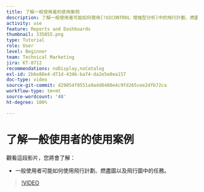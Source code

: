 ```yaml
---
title: 了解一般使用者的使用案例
description: 了解一般使用者可能如何使用[!UICONTROL 增強型分析]中的飛行計劃、燃盡圖以及飛行圖中的任務。
activity: use
feature: Reports and Dashboards
thumbnail: 335055.png
type: Tutorial
role: User
level: Beginner
team: Technical Marketing
jira: KT-8712
recommendations: noDisplay,noCatalog
exl-id: 2b6e88e4-d71d-434b-ba74-da2e5e8ea157
doc-type: video
source-git-commit: d29054f0551a9add8460e4c9fd265cee2dfb72ca
workflow-type: tm+mt
source-wordcount: '48'
ht-degree: 100%

---
```


# 了解一般使用者的使用案例

觀看這段影片，您將會了解：

* 一般使用者可能如何使用飛行計劃、燃盡圖以及飛行圖中的任務。

>[!VIDEO](https://video.tv.adobe.com/v/335055/?quality=12&learn=on)
